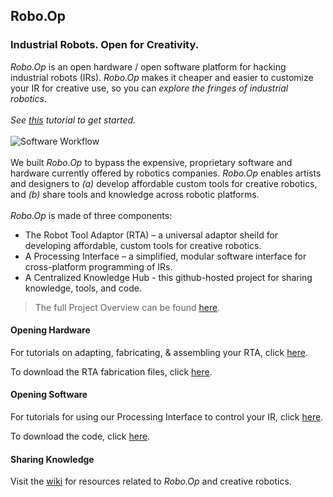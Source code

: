 ## Robo.Op
### Industrial Robots. Open for Creativity.


_Robo.Op_ is an open hardware / open software platform for hacking industrial robots (IRs). 
_Robo.Op_ makes it cheaper and easier to customize your IR for creative use, so you can _explore the fringes of industrial robotics_.
<br/><br/>
_See [this](https://github.com/peopleplusrobots/robo-op/wiki/3.-Software:-Getting-Started-Tutorial) tutorial to get started._
<br/><br/>
![Software Workflow](https://github.com/peopleplusrobots/robo-op/blob/master/robo-op/for%20ABB%20robots/code/software%20workflow.png)
<br/><br/>
We built _Robo.Op_ to bypass the expensive, proprietary software and hardware currently offered by robotics companies. _Robo.Op_ enables artists and designers to _(a)_ develop affordable custom tools for creative robotics, and _(b)_ share tools and knowledge across robotic platforms.
<br/><br/>
_Robo.Op_ is made of three components:<br/>
<ul>
<li>The Robot Tool Adaptor (RTA) – a universal adaptor sheild for developing affordable, custom tools for creative robotics.</li>
<li>A Processing Interface – a simplified, modular software interface for cross-platform programming of IRs.</li>
<li>A Centralized Knowledge Hub - this github-hosted project for sharing knowledge, tools, and code.</li>
</ul>

> The full Project Overview can be found [here](https://github.com/peopleplusrobots/robo-op/wiki/1.-Project-Overview).

#### Opening Hardware
For tutorials on adapting, fabricating, & assembling your RTA, click [here](https://github.com/peopleplusrobots/robo-op/wiki/2.-Hardware:-Design,-Fabrication-&-Assembly).

To download the RTA fabrication files, click [here](https://github.com/peopleplusrobots/robo-op/tree/master/robo-op/for%20ABB%20robots/fabrication%20files).


#### Opening Software
For tutorials for using our Processing Interface to control your IR, click [here](https://github.com/peopleplusrobots/robo-op/wiki/3.-Software:-Workflow-&-Integration).

To download the code, click [here](https://github.com/peopleplusrobots/robo-op/tree/master/robo-op/for%20ABB%20robots/code).

#### Sharing Knowledge
Visit the [wiki](https://github.com/peopleplusrobots/robo-op/wiki) for resources related to *Robo.Op* and creative robotics.
